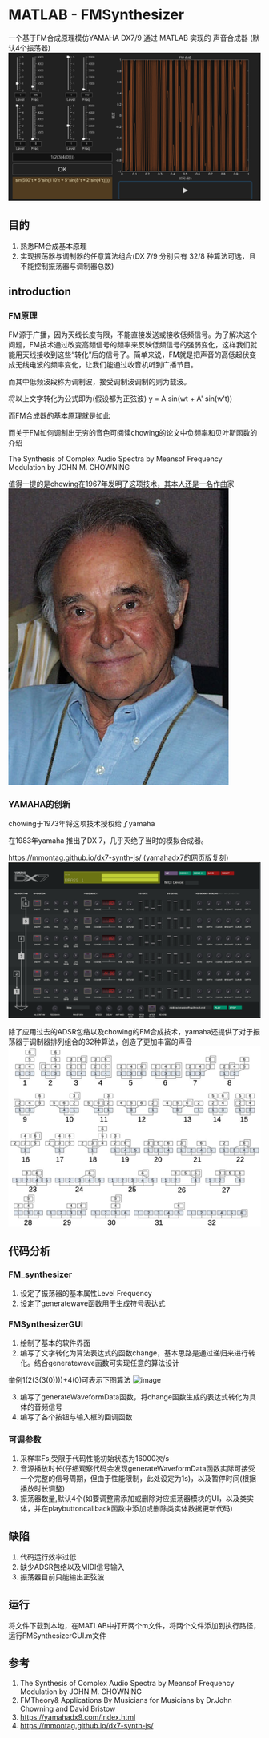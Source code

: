 # MATLAB - FMSynthesizer
一个基于FM合成原理模仿YAMAHA DX7/9 通过 MATLAB 实现的 声音合成器 (默认4个振荡器)
![image](image/MINE.png)
## 目的
1. 熟悉FM合成基本原理
2. 实现振荡器与调制器的任意算法组合(DX 7/9 分别只有 32/8 种算法可选，且不能控制振荡器与调制器总数)

## introduction
### FM原理
FM源于广播，因为天线长度有限，不能直接发送或接收低频信号。为了解决这个问题，FM技术通过改变高频信号的频率来反映低频信号的强弱变化，这样我们就能用天线接收到这些“转化”后的信号了。简单来说，FM就是把声音的高低起伏变成无线电波的频率变化，让我们能通过收音机听到广播节目。

而其中低频波段称为调制波，接受调制波调制的则为载波。

将以上文字转化为公式即为(假设都为正弦波)
y = A sin(wt + A' sin(w't))

而FM合成器的基本原理就是如此

而关于FM如何调制出无穷的音色可阅读chowing的论文中负频率和贝叶斯函数的介绍

The Synthesis of Complex Audio Spectra by Meansof Frequency Modulation by JOHN M. CHOWNING

值得一提的是chowing在1967年发明了这项技术，其本人还是一名作曲家
![image](image/440px-Chowning.jpg)

### YAMAHA的创新
chowing于1973年将这项技术授权给了yamaha

在1983年yamaha 推出了DX 7，几乎灭绝了当时的模拟合成器。

https://mmontag.github.io/dx7-synth-js/  (yamahadx7的网页版复刻)
![image](image/DX7.png)

除了应用过去的ADSR包络以及chowing的FM合成技术，yamaha还提供了对于振荡器于调制器排列组合的32种算法，创造了更加丰富的声音
![image](image/algorithms.jpg)

## 代码分析
### FM_synthesizer
1. 设定了振荡器的基本属性Level Frequency
2. 设定了generatewave函数用于生成符号表达式
### FMSynthesizerGUI
1. 绘制了基本的软件界面
2. 编写了文字转化为算法表达式的函数change，基本思路是通过递归来进行转化。结合generatewave函数可实现任意的算法设计

举例1(2(3(3(0))))+4(0)可表示下图算法
![image](image/1(2(3(3(0))))+4(0).png)

3. 编写了generateWaveformData函数，将change函数生成的表达式转化为具体的音频信号
4. 编写了各个按钮与输入框的回调函数

### 可调参数
1. 采样率Fs,受限于代码性能初始状态为16000次/s
2. 音源播放时长(仔细观察代码会发现generateWaveformData函数实际可接受一个完整的信号周期，但由于性能限制，此处设定为1s)，以及暂停时间(根据播放时长调整)
3. 振荡器数量,默认4个(如要调整需添加或删除对应振荡器模块的UI，以及类实体，并在playbuttoncallback函数中添加或删除类实体数据更新代码)

## 缺陷
1. 代码运行效率过低
2. 缺少ADSR包络以及MIDI信号输入
3. 振荡器目前只能输出正弦波
## 运行
将文件下载到本地，在MATLAB中打开两个m文件，将两个文件添加到执行路径，运行FMSynthesizerGUI.m文件

## 参考
1. The Synthesis of Complex Audio Spectra by Meansof Frequency Modulation by JOHN M. CHOWNING
2. FMTheory& Applications By Musicians for Musicians by Dr.John Chowning and David Bristow
3. https://yamahadx9.com/index.html
4. https://mmontag.github.io/dx7-synth-js/




